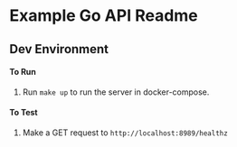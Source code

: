 # Example Go API Readme

## Dev Environment

#### To Run

1. Run `make up` to run the server in docker-compose.

#### To Test

1. Make a GET request to `http://localhost:8989/healthz`
